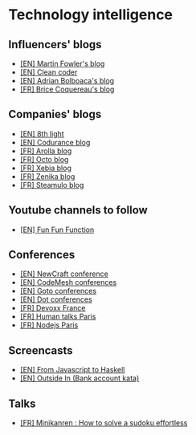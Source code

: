 # Technology intelligence

## Influencers' blogs
* [[EN] Martin Fowler's blog](https://martinfowler.com/)
* [[EN] Clean coder](http://blog.cleancoder.com/)
* [[EN] Adrian Bolboaca's blog](http://blog.adrianbolboaca.ro/)
* [[FR] Brice Coquereau's blog](https://brice.coquereau.fr/)

## Companies' blogs
* [[EN] 8th light](https://8thlight.com/blog/)
* [[EN] Codurance blog](https://codurance.com/publications/)
* [[FR] Arolla blog](http://www.arolla.fr/blog/)
* [[FR] Octo blog](https://blog.octo.com/)
* [[FR] Xebia blog](https://blog.xebia.fr/)
* [[FR] Zenika blog](https://blog.zenika.com/)
* [[FR] Steamulo blog](https://blog.steamulo.com/)

## Youtube channels to follow
* [[EN] Fun Fun Function](https://www.youtube.com/channel/UCO1cgjhGzsSYb1rsB4bFe4Q)

## Conferences
* [[EN] NewCraft conference](http://videos.ncrafts.io/)
* [[EN] CodeMesh conferences](http://www.codemesh.io/codemesh2017)
* [[EN] Goto conferences](https://www.youtube.com/user/GotoConferences)
* [[EN] Dot conferences](https://www.youtube.com/user/dotconferences)
* [[FR] Devoxx France](https://www.youtube.com/channel/UCsVPQfo5RZErDL41LoWvk0A/feed)
* [[FR] Human talks Paris](https://www.youtube.com/channel/UCKFAwlgWiAB4vUpgnS63qog)
* [[FR] Nodejs Paris](https://www.youtube.com/user/nodejsparis)

## Screencasts
* [[EN] From Javascript to Haskell](https://www.youtube.com/watch?v=3d61Zo9T1OU)
* [[EN] Outside In (Bank account kata)](https://www.youtube.com/watch?v=XHnuMjah6ps)

## Talks
* [[FR] Minikanren : How to solve a sudoku effortless](https://www.youtube.com/watch?v=o_bfjA3N9UM)